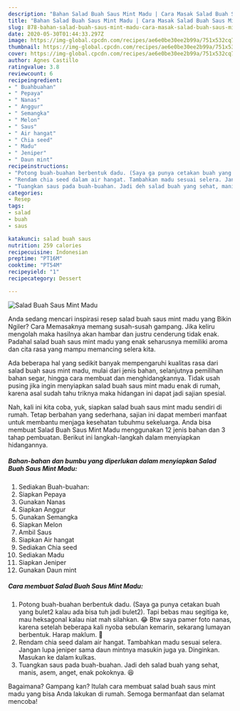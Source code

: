 ```yaml
---
description: "Bahan Salad Buah Saus Mint Madu | Cara Masak Salad Buah Saus Mint Madu Yang Menggugah Selera"
title: "Bahan Salad Buah Saus Mint Madu | Cara Masak Salad Buah Saus Mint Madu Yang Menggugah Selera"
slug: 878-bahan-salad-buah-saus-mint-madu-cara-masak-salad-buah-saus-mint-madu-yang-menggugah-selera
date: 2020-05-30T01:44:33.297Z
image: https://img-global.cpcdn.com/recipes/ae6e0be30ee2b99a/751x532cq70/salad-buah-saus-mint-madu-foto-resep-utama.jpg
thumbnail: https://img-global.cpcdn.com/recipes/ae6e0be30ee2b99a/751x532cq70/salad-buah-saus-mint-madu-foto-resep-utama.jpg
cover: https://img-global.cpcdn.com/recipes/ae6e0be30ee2b99a/751x532cq70/salad-buah-saus-mint-madu-foto-resep-utama.jpg
author: Agnes Castillo
ratingvalue: 3.8
reviewcount: 6
recipeingredient:
- " Buahbuahan"
- " Pepaya"
- " Nanas"
- " Anggur"
- " Semangka"
- " Melon"
- " Saus"
- " Air hangat"
- " Chia seed"
- " Madu"
- " Jeniper"
- " Daun mint"
recipeinstructions:
- "Potong buah-buahan berbentuk dadu. (Saya ga punya cetakan buah yang bulet2 kalau ada bisa tuh jadi bulet2). Tapi bebas mau segitiga ke, mau heksagonal kalau niat mah silahkan. 😂 Btw saya pamer foto nanas, karena setelah beberapa kali nyoba sebulan kemarin, sekarang lumayan berbentuk. Harap maklum. 🤣"
- "Rendam chia seed dalam air hangat. Tambahkan madu sesuai selera. Jangan lupa jeniper sama daun mintnya masukin juga ya. Dinginkan. Masukan ke dalam kulkas."
- "Tuangkan saus pada buah-buahan. Jadi deh salad buah yang sehat, manis, asem, anget, enak pokoknya. 😆"
categories:
- Resep
tags:
- salad
- buah
- saus

katakunci: salad buah saus 
nutrition: 259 calories
recipecuisine: Indonesian
preptime: "PT16M"
cooktime: "PT54M"
recipeyield: "1"
recipecategory: Dessert

---
```



![Salad Buah Saus Mint Madu](https://img-global.cpcdn.com/recipes/ae6e0be30ee2b99a/751x532cq70/salad-buah-saus-mint-madu-foto-resep-utama.jpg)

Anda sedang mencari inspirasi resep salad buah saus mint madu yang Bikin Ngiler? Cara Memasaknya memang susah-susah gampang. Jika keliru mengolah maka hasilnya akan hambar dan justru cenderung tidak enak. Padahal salad buah saus mint madu yang enak seharusnya memiliki aroma dan cita rasa yang mampu memancing selera kita.

Ada beberapa hal yang sedikit banyak mempengaruhi kualitas rasa dari salad buah saus mint madu, mulai dari jenis bahan, selanjutnya pemilihan bahan segar, hingga cara membuat dan menghidangkannya. Tidak usah pusing jika ingin menyiapkan salad buah saus mint madu enak di rumah, karena asal sudah tahu triknya maka hidangan ini dapat jadi sajian spesial.




Nah, kali ini kita coba, yuk, siapkan salad buah saus mint madu sendiri di rumah. Tetap berbahan yang sederhana, sajian ini dapat memberi manfaat untuk membantu menjaga kesehatan tubuhmu sekeluarga. Anda bisa membuat Salad Buah Saus Mint Madu menggunakan 12 jenis bahan dan 3 tahap pembuatan. Berikut ini langkah-langkah dalam menyiapkan hidangannya.

<!--inarticleads1-->

##### Bahan-bahan dan bumbu yang diperlukan dalam menyiapkan Salad Buah Saus Mint Madu:

1. Sediakan  Buah-buahan:
1. Siapkan  Pepaya
1. Gunakan  Nanas
1. Siapkan  Anggur
1. Gunakan  Semangka
1. Siapkan  Melon
1. Ambil  Saus
1. Siapkan  Air hangat
1. Sediakan  Chia seed
1. Sediakan  Madu
1. Siapkan  Jeniper
1. Gunakan  Daun mint




<!--inarticleads2-->

##### Cara membuat Salad Buah Saus Mint Madu:

1. Potong buah-buahan berbentuk dadu. (Saya ga punya cetakan buah yang bulet2 kalau ada bisa tuh jadi bulet2). Tapi bebas mau segitiga ke, mau heksagonal kalau niat mah silahkan. 😂 Btw saya pamer foto nanas, karena setelah beberapa kali nyoba sebulan kemarin, sekarang lumayan berbentuk. Harap maklum. 🤣
1. Rendam chia seed dalam air hangat. Tambahkan madu sesuai selera. Jangan lupa jeniper sama daun mintnya masukin juga ya. Dinginkan. Masukan ke dalam kulkas.
1. Tuangkan saus pada buah-buahan. Jadi deh salad buah yang sehat, manis, asem, anget, enak pokoknya. 😆




Bagaimana? Gampang kan? Itulah cara membuat salad buah saus mint madu yang bisa Anda lakukan di rumah. Semoga bermanfaat dan selamat mencoba!
